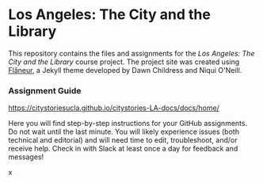 # Los Angeles: The City and the Library

This repository contains the files and assignments for the _Los Angeles: The City and the Library_ course project. The project site was created using [Flâneur](github.com/kirschbombe/flaneur), a Jekyll theme developed by Dawn Childress and Niqui O'Neill.

### Assignment Guide

https://citystoriesucla.github.io/citystories-LA-docs/docs/home/

Here you will find step-by-step instructions for your GitHub assignments. Do not wait until the last minute. You will likely experience issues (both technical and editorial) and will need time to edit, troubleshoot, and/or receive help. Check in with Slack at least once a day for feedback and messages! 

x
